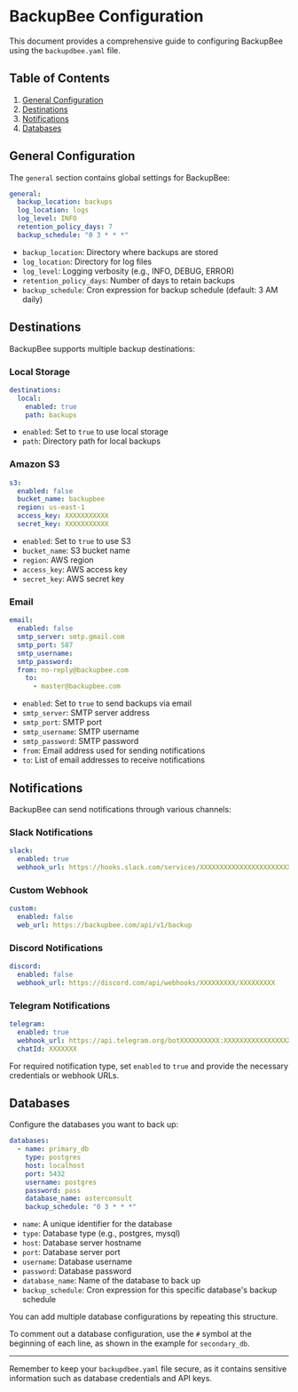 # BackupBee Configuration

This document provides a comprehensive guide to configuring BackupBee using the `backupdbee.yaml` file.

## Table of Contents

1. [General Configuration](#general-configuration)
2. [Destinations](#destinations)
3. [Notifications](#notifications)
4. [Databases](#databases)

## General Configuration

The `general` section contains global settings for BackupBee:

```yaml
general:
  backup_location: backups
  log_location: logs
  log_level: INFO
  retention_policy_days: 7
  backup_schedule: "0 3 * * *"
```

- `backup_location`: Directory where backups are stored
- `log_location`: Directory for log files
- `log_level`: Logging verbosity (e.g., INFO, DEBUG, ERROR)
- `retention_policy_days`: Number of days to retain backups
- `backup_schedule`: Cron expression for backup schedule (default: 3 AM daily)

## Destinations

BackupBee supports multiple backup destinations:

### Local Storage

```yaml
destinations:
  local:
    enabled: true
    path: backups
```

- `enabled`: Set to `true` to use local storage
- `path`: Directory path for local backups

### Amazon S3

```yaml
s3:
  enabled: false
  bucket_name: backupbee
  region: us-east-1
  access_key: XXXXXXXXXXX
  secret_key: XXXXXXXXXXX
```

- `enabled`: Set to `true` to use S3
- `bucket_name`: S3 bucket name
- `region`: AWS region
- `access_key`: AWS access key
- `secret_key`: AWS secret key

### Email

```yaml
email:
  enabled: false
  smtp_server: smtp.gmail.com
  smtp_port: 587
  smtp_username:
  smtp_password:
  from: no-reply@backupbee.com
    to:
      - master@backupbee.com
```

- `enabled`: Set to `true` to send backups via email
- `smtp_server`: SMTP server address
- `smtp_port`: SMTP port
- `smtp_username`: SMTP username
- `smtp_password`: SMTP password
- `from`: Email address used for sending notifications
- `to`: List of email addresses to receive notifications

## Notifications

BackupBee can send notifications through various channels:

### Slack Notifications

```yaml
slack:
  enabled: true
  webhook_url: https://hooks.slack.com/services/XXXXXXXXXXXXXXXXXXXXXXXX
```

### Custom Webhook

```yaml
custom:
  enabled: false
  web_url: https://backupbee.com/api/v1/backup
```

### Discord Notifications

```yaml
discord:
  enabled: false
  webhook_url: https://discord.com/api/webhooks/XXXXXXXXX/XXXXXXXXX
```

### Telegram Notifications

```yaml
telegram:
  enabled: true
  webhook_url: https://api.telegram.org/botXXXXXXXXXX:XXXXXXXXXXXXXXXXXXXXXXXXXXXXXXXXXXX/sendMessage
  chatId: XXXXXXX
```

For required notification type, set `enabled` to `true` and provide the necessary credentials or webhook URLs.

## Databases

Configure the databases you want to back up:

```yaml
databases:
  - name: primary_db
    type: postgres
    host: localhost
    port: 5432
    username: postgres
    password: pass
    database_name: asterconsult
    backup_schedule: "0 3 * * *"
```

- `name`: A unique identifier for the database
- `type`: Database type (e.g., postgres, mysql)
- `host`: Database server hostname
- `port`: Database server port
- `username`: Database username
- `password`: Database password
- `database_name`: Name of the database to back up
- `backup_schedule`: Cron expression for this specific database's backup schedule

You can add multiple database configurations by repeating this structure.

To comment out a database configuration, use the `#` symbol at the beginning of each line, as shown in the example for `secondary_db`.

---

Remember to keep your `backupdbee.yaml` file secure, as it contains sensitive information such as database credentials and API keys.
